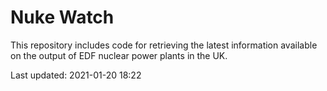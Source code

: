 # Nuke Watch

This repository includes code for retrieving the latest information available on the output of EDF nuclear power plants in the UK.

Last updated: 2021-01-20 18:22